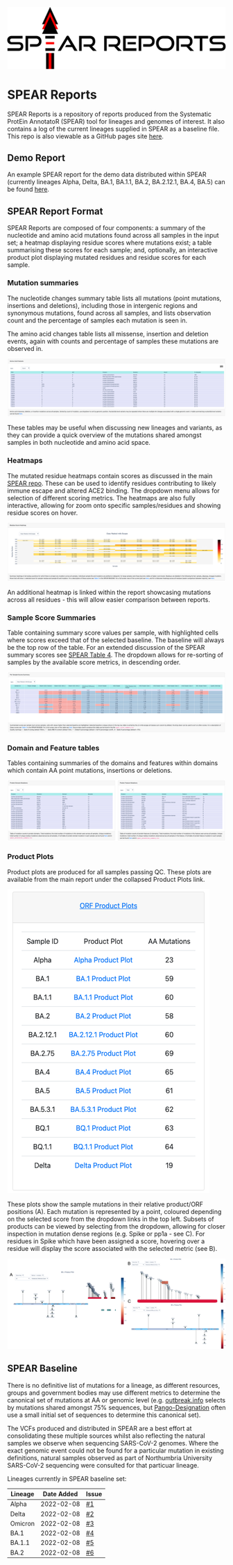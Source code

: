 ![SPEAR Reports Logo](images/SPEAR_REPORTS.svg)

# SPEAR Reports
SPEAR Reports is a repository of reports produced from the Systematic ProtEin AnnotatoR (SPEAR) tool for lineages and genomes of interest. It also contains a log of the current lineages supplied in SPEAR as a baseline file. This repo is also viewable as a GitHub pages site [here](https://m-crown.github.io/SPEAR-Reports).

## Demo Report
An example SPEAR report for the demo data distributed within SPEAR (currently lineages Alpha, Delta, BA.1, BA.1.1, BA.2, BA.2.12.1, BA.4, BA.5) can be found [here](https://m-crown.github.io/SPEAR-Reports/spear_reports/example_vcfs/report.html). 
  
## SPEAR Report Format

SPEAR Reports are composed of four components: a summary of the nucleotide and amino acid mutations found across all samples in the input set; a heatmap displaying residue scores where mutations exist; a table summarising these scores for each sample; and, optionally, an interactive product plot displaying mutated residues and residue scores for each sample. 

### Mutation summaries

The nucleotide changes summary table lists all mutations (point mutations, insertions and deletions), including those in intergenic regions and synonymous mutations, found across all samples, and lists observation count and the percentage of samples each mutation is seen in. 

The amino acid changes table lists all missense, insertion and deletion events, again with counts and percentage of samples these mutations are observed in. 

![mutation tables image](images/mutation_tables.png)

These tables may be useful when discussing new lineages and variants, as they can provide a quick overview of the mutations shared amongst samples in both nucleotide and amino acid space. 

### Heatmaps

The mutated residue heatmaps contain scores as discussed in the main [SPEAR repo](https://github.com/m-crown/SPEAR#scores). These can be used to identify residues contributing to likely immune escape and altered ACE2 binding. The dropdown menu allows for selection of different scoring metrics. The heatmaps are also fully interactive, allowing for zoom onto specific samples/residues and showing residue scores on hover. 

![SPEAR scores heatmap](images/heatmap.png)

An additional heatmap is linked within the report showcasing mutations across all residues -  this will allow easier comparison between reports. 

### Sample Score Summaries

Table containing summary score values per sample, with highlighted cells where scores exceed that of the selected baseline. The baseline will always be the top row of the table. For an extended discussion of the SPEAR summary scores see [SPEAR Table 4](https://github.com/m-crown/SPEAR/blob/main/docs/Table4.md). The dropdown allows for re-sorting of samples by the available score metrics, in descending order. 

![SPEAR scores summary table](images/scores_table.png)

### Domain and Feature tables

Tables containing summaries of the domains and features within domains which contain AA point mutations, insertions or deletions. 

![SPEAR domain and feature tables](images/domain_feature_tables.png)

### Product Plots

Product plots are produced for all samples passing QC. These plots are available from the main report under the collapsed Product Plots link.    

![SPEAR mutation product plot](images/product_plots_table.png)

These plots show the sample mutations in their relative product/ORF positions (A). Each mutation is represented by a point, coloured depending on the selected score from the dropdown links in the top left. Subsets of products can be viewed by selecting from the dropdown, allowing for closer inspection in mutation dense regions (e.g. Spike or pp1a - see C). For residues in Spike which have been assigned a score, hovering over a residue will display the score associated with the selected metric (see B). 

![SPEAR mutation product plot](images/product_plots.png)

## SPEAR Baseline 

There is no definitive list of mutations for a lineage, as different resources, groups and government bodies may use different metrics to determine the canonical set of mutations at AA or genomic level (e.g. [outbreak.info](https://outbreak.info) selects by mutations shared amongst 75% sequences, but [Pango-Designation](https://github.com/cov-lineages/pango-designation/) often use a small initial set of sequences to determine this canonical set). 

The VCFs produced and distributed in SPEAR are a best effort at consolidating these multiple sources whilst also reflecting the natural samples we observe when sequencing SARS-CoV-2 genomes. Where the exact genomic event could not be found for a particular mutation in existing definitions, natural samples observed as part of Northumbria University SARS-CoV-2 sequencing were consulted for that particuar lineage. 

Lineages currently in SPEAR baseline set:  

| Lineage   | Date Added | Issue |
| --------- | ---------- | ----- |
| Alpha | 2022-02-08 | [#1](https://github.com/m-crown/SPEAR-Reports/issues/1) |
| Delta | 2022-02-08 | [#2](https://github.com/m-crown/SPEAR-Reports/issues/2) |
| Omicron | 2022-02-08 | [#3](https://github.com/m-crown/SPEAR-Reports/issues/3) |
| BA.1 | 2022-02-08 | [#4](https://github.com/m-crown/SPEAR-Reports/issues/4) |
| BA.1.1 | 2022-02-08 | [#5](https://github.com/m-crown/SPEAR-Reports/issues/5) |
| BA.2 | 2022-02-08 | [#6](https://github.com/m-crown/SPEAR-Reports/issues/6) |
